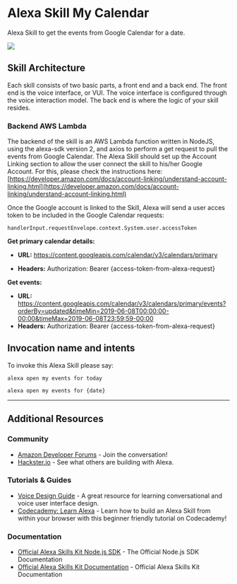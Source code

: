 # Alexa Skill My Calendar
Alexa Skill to get the events from Google Calendar for a date.

<img src="https://m.media-amazon.com/images/G/01/mobile-apps/dex/alexa/alexa-skills-kit/tutorials/quiz-game/header._TTH_.png" />

## Skill Architecture
Each skill consists of two basic parts, a front end and a back end.
The front end is the voice interface, or VUI.
The voice interface is configured through the voice interaction model.
The back end is where the logic of your skill resides.

### Backend AWS Lambda

The backend of the skill is an AWS Lambda function written in NodeJS, using the alexa-sdk version 2, and axios to perform a get request to pull the events from Google Calendar.
The Alexa Skill should set up the Account Linking section to allow the user connect the skill to his/her Google Account. For this, please check the instructions here:
[https://developer.amazon.com/docs/account-linking/understand-account-linking.html](https://developer.amazon.com/docs/account-linking/understand-account-linking.html)

Once the Google account is linked to the Skill, Alexa will send a user acces token to be included in the Google Calendar requests:

``
handlerInput.requestEnvelope.context.System.user.accessToken
``

**Get primary calendar details:**

+ **URL:**
https://content.googleapis.com/calendar/v3/calendars/primary

+ **Headers:**
Authorization: Bearer {access-token-from-alexa-request}

**Get events:**

+ **URL:**
https://content.googleapis.com/calendar/v3/calendars/primary/events?orderBy=updated&timeMin=2019-06-08T00:00:00-00:00&timeMax=2019-06-08T23:59:59-00:00
+ **Headers:**
Authorization: Bearer {access-token-from-alexa-request}

## Invocation name and intents
To invoke this Alexa Skill please say:

``
alexa open my events for today
``

``
alexa open my events for {date}
``

---

## Additional Resources

### Community
* [Amazon Developer Forums](https://forums.developer.amazon.com/spaces/165/index.html) - Join the conversation!
* [Hackster.io](https://www.hackster.io/amazon-alexa) - See what others are building with Alexa.

### Tutorials & Guides
* [Voice Design Guide](https://developer.amazon.com/designing-for-voice/) - A great resource for learning conversational and voice user interface design.
* [Codecademy: Learn Alexa](https://www.codecademy.com/learn/learn-alexa) - Learn how to build an Alexa Skill from within your browser with this beginner friendly tutorial on Codecademy!

### Documentation
* [Official Alexa Skills Kit Node.js SDK](https://www.npmjs.com/package/ask-sdk) - The Official Node.js SDK Documentation
*  [Official Alexa Skills Kit Documentation](https://developer.amazon.com/docs/ask-overviews/build-skills-with-the-alexa-skills-kit.html) - Official Alexa Skills Kit Documentation
